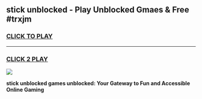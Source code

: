 
## stick unblocked - Play Unblocked Gmaes & Free #trxjm
<h3>
<a href="https://news.freeplayer.one?title=stick_unblocked&ref=03M">CLICK TO PLAY</a></h3>
<hr>

<h3>
<a href="https://news.freeplayer.one?title=stick_unblocked&ref=03M">CLICK 2 PLAY</a>
  
</h3>

<a href="https://news.freeplayer.one?title=stick_unblocked&ref=03M"><img src="https://clearcache.store/games.png"></a>


**stick unblocked games unblocked: Your Gateway to Fun and Accessible Online Gaming**
